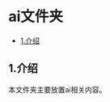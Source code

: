 # ai文件夹

<!-- vim-markdown-toc Marked -->

* [1.介绍](#1.介绍)

<!-- vim-markdown-toc -->

## 1.介绍

本文件夹主要放置ai相关内容。
